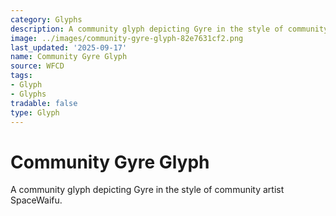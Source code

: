 ```yaml
---
category: Glyphs
description: A community glyph depicting Gyre in the style of community artist SpaceWaifu.
image: ../images/community-gyre-glyph-82e7631cf2.png
last_updated: '2025-09-17'
name: Community Gyre Glyph
source: WFCD
tags:
- Glyph
- Glyphs
tradable: false
type: Glyph
---
```


# Community Gyre Glyph

A community glyph depicting Gyre in the style of community artist SpaceWaifu.

